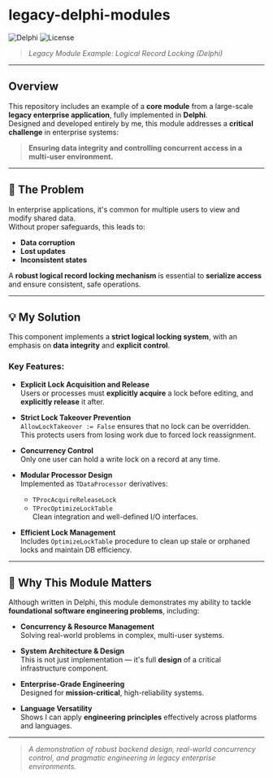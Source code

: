 # legacy-delphi-modules

![Delphi](https://img.shields.io/badge/Delphi-Pascal-orange?style=flat)
![License](https://img.shields.io/badge/license-No%20License-lightgrey)

> _Legacy Module Example: Logical Record Locking (Delphi)_

---

## Overview

This repository includes an example of a **core module** from a large-scale **legacy enterprise application**, fully implemented in **Delphi**.  
Designed and developed entirely by me, this module addresses a **critical challenge** in enterprise systems:  
> **Ensuring data integrity and controlling concurrent access in a multi-user environment.**

---

## 🧩 The Problem  

In enterprise applications, it's common for multiple users to view and modify shared data.  
Without proper safeguards, this leads to:

- **Data corruption**
- **Lost updates**
- **Inconsistent states**

A **robust logical record locking mechanism** is essential to **serialize access** and ensure consistent, safe operations.

---

## 💡 My Solution

This component implements a **strict logical locking system**, with an emphasis on **data integrity** and **explicit control**.

### Key Features:

- **Explicit Lock Acquisition and Release**  
  Users or processes must **explicitly acquire** a lock before editing, and **explicitly release** it after.

- **Strict Lock Takeover Prevention**  
  `AllowLockTakeover := False` ensures that no lock can be overridden.  
  This protects users from losing work due to forced lock reassignment.

- **Concurrency Control**  
  Only one user can hold a write lock on a record at any time.

- **Modular Processor Design**  
  Implemented as `TDataProcessor` derivatives:  
  - `TProcAcquireReleaseLock`  
  - `TProcOptimizeLockTable`  
  Clean integration and well-defined I/O interfaces.

- **Efficient Lock Management**  
  Includes `OptimizeLockTable` procedure to clean up stale or orphaned locks and maintain DB efficiency.

---

## 🧠 Why This Module Matters

Although written in Delphi, this module demonstrates my ability to tackle **foundational software engineering problems**, including:

- **Concurrency & Resource Management**  
  Solving real-world problems in complex, multi-user systems.

- **System Architecture & Design**  
  This is not just implementation — it's full **design** of a critical infrastructure component.

- **Enterprise-Grade Engineering**  
  Designed for **mission-critical**, high-reliability systems.

- **Language Versatility**  
  Shows I can apply **engineering principles** effectively across platforms and languages.

---

> _A demonstration of robust backend design, real-world concurrency control, and pragmatic engineering in legacy enterprise environments._